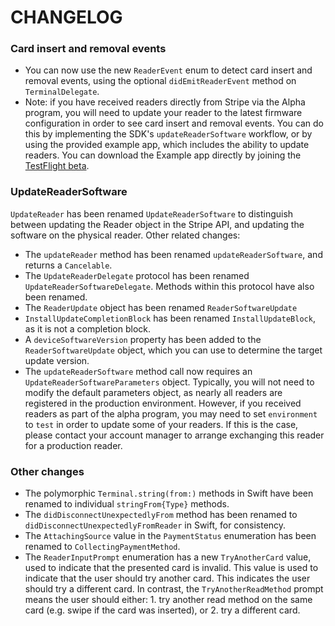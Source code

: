 # CHANGELOG

### Card insert and removal events
- You can now use the new `ReaderEvent` enum to detect card insert and removal events, using the optional `didEmitReaderEvent` method on `TerminalDelegate`.
- Note: if you have received readers directly from Stripe via the Alpha program, you will need to update your reader to the latest firmware configuration in order to see card insert and removal events. You can do this by implementing the SDK's `updateReaderSoftware` workflow, or by using the provided example app, which includes the ability to update readers. You can download the Example app directly by joining the [TestFlight beta](https://stripe-terminal-app.herokuapp.com).

### UpdateReaderSoftware
`UpdateReader` has been renamed `UpdateReaderSoftware` to distinguish between updating the Reader object in the Stripe API, and updating the software on the physical reader. Other related changes:

- The `updateReader` method has been renamed `updateReaderSoftware`, and returns a `Cancelable`.
- The `UpdateReaderDelegate` protocol has been renamed `UpdateReaderSoftwareDelegate`. Methods within this protocol have also been renamed.
- The `ReaderUpdate` object has been renamed `ReaderSoftwareUpdate`
- `InstallUpdateCompletionBlock` has been renamed `InstallUpdateBlock`, as it is not a completion block.
- A `deviceSoftwareVersion` property has been added to the `ReaderSoftwareUpdate` object, which you can use to determine the target update version.
- The `updateReaderSoftware` method call now requires an `UpdateReaderSoftwareParameters` object. Typically, you will not need to modify the default parameters object, as nearly all readers are registered in the production environment. However, if you received readers as part of the alpha program, you may need to set `environment` to `test` in order to update some of your readers. If this is the case, please contact your account manager to arrange exchanging this reader for a production reader.

### Other changes
- The polymorphic `Terminal.string(from:)` methods in Swift have been renamed to individual `stringFrom{Type}` methods.
- The `didDisconnectUnexpectedlyFrom` method has been renamed to `didDisconnectUnexpectedlyFromReader` in Swift, for consistency.
- The `AttachingSource` value in the `PaymentStatus` enumeration has been renamed to `CollectingPaymentMethod`.
- The `ReaderInputPrompt` enumeration has a new `TryAnotherCard` value, used to indicate that the presented card is invalid. This value is used to indicate that the user should try another card. This indicates the user should try a different card. In contrast, the `TryAnotherReadMethod` prompt means the user should either: 1. try another read method on the same card (e.g. swipe if the card was inserted), or 2. try a different card.
